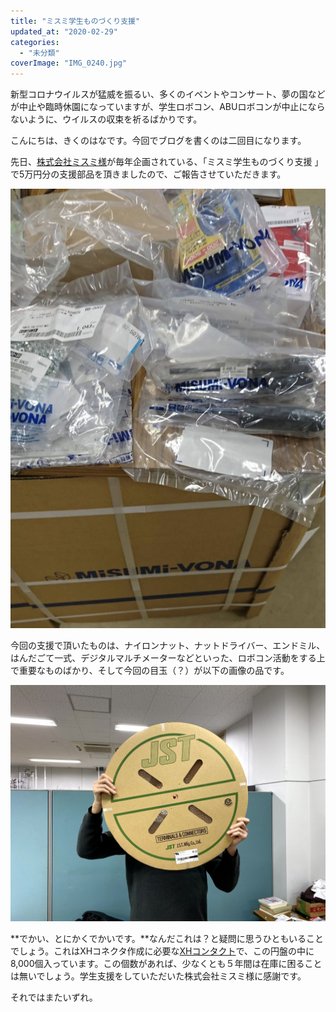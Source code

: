 ```yaml
---
title: "ミスミ学生ものづくり支援"
updated_at: "2020-02-29"
categories: 
  - "未分類"
coverImage: "IMG_0240.jpg"
---
```


新型コロナウイルスが猛威を振るい、多くのイベントやコンサート、夢の国などが中止や臨時休園になっていますが、学生ロボコン、ABUロボコンが中止にならないように、ウイルスの収束を祈るばかりです。

こんにちは、きくのはなです。今回でブログを書くのは二回目になります。

先日、[株式会社ミスミ様](https://www.misumi.co.jp/)が毎年企画されている、「ミスミ学生ものづくり支援 」で5万円分の支援部品を頂きましたので、ご報告させていただきます。

![](images/IMG_0241.jpg)

今回の支援で頂いたものは、ナイロンナット、ナットドライバー、エンドミル、はんだごて一式、デジタルマルチメーターなどといった、ロボコン活動をする上で重要なものばかり、そして今回の目玉（？）が以下の画像の品です。

![](images/IMG_0239.jpg)

**でかい、とにかくでかいです。**なんだこれは？と疑問に思うひともいることでしょう。これはXHコネクタ作成に必要な[XHコンタクト](https://jp.misumi-ec.com/vona2/detail/222000498883/?HissuCode=SXH-001T-P0.6&PNSearch=SXH-001T-P0.6&KWSearch=SXH-001T-P0.6&searchFlow=results2products)で、この円盤の中に8,000個入っています。この個数があれば、少なくとも５年間は在庫に困ることは無いでしょう。学生支援をしていただいた株式会社ミスミ様に感謝です。

それではまたいずれ。
